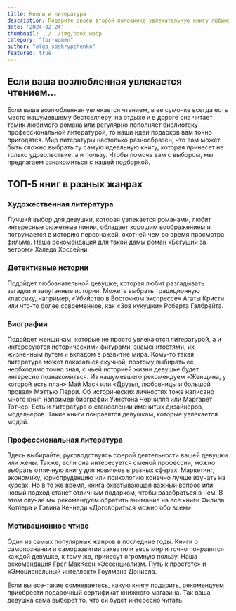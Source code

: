 ```yaml
---
title: Книги и литература
description: Подарите своей второй половинке увлекательную книгу любимого жанра или автора!
date: '2024-02-24'
thumbnail: ../../img/book.webp
category: "for-women"
author: "olga_soskrypchenko"
featured: true
---
```


## Если ваша возлюбленная увлекается чтением...

Если ваша возлюбленная увлекается чтением, в ее сумочке всегда есть место нашумевшему бестселлеру, на отдыхе и в дороге она читает томик любимого романа или регулярно пополняет библиотеку профессиональной литературой, то наши идеи подарков вам точно пригодятся. Мир литературы настолько разнообразен, что вам может быть сложно выбрать ту самую идеальную книгу, которая принесет не только удовольствие, а и пользу. Чтобы помочь вам с выбором, мы предлагаем ознакомиться с нашей подборкой.

## ТОП-5 книг в разных жанрах

### Художественная литература
Лучший выбор для девушки, которая увлекается романами, любит интересные сюжетные линии, обладает хорошим воображением и погружается в историю персонажей, охотней чем во время просмотра фильма. Наша рекомендация для такой дамы роман «Бегущий за ветром» Халеда Хоссейни.

### Детективные истории
Подойдет любознательной девушке, которая любит разгадывать загадки и запутанные истории. Можете выбрать традиционную классику, например, «Убийство в Восточном экспрессе» Агаты Кристи или что-то более современное, как «Зов кукушки» Роберта Гэлбрейта.

### Биографии
Подойдет женщинам, которые не просто увлекаются литературой, а и интересуются историческими фигурами, знаменитостями, их жизненным путем и вкладом в развитие мира. Кому-то такая литература может показаться скучной, поэтому выбирать ее необходимо точно зная, с чьей историей жизни девушке будет интересно познакомиться. Из нашумевшего рекомендуем «Женщина, у которой есть план» Мэй Маск или «Друзья, любовницы и большой провал» Мэттью Перри. Об исторических личностях тоже написано много книг, например биографии Уинстона Черчилля или Маргарет Тэтчер. Есть и литература о становлении именитых дизайнеров, модельеров. Такие книги понравятся девушкам, которые увлекается модой.

### Профессиональная литература
Здесь выбирайте, руководствуясь сферой деятельности вашей девушки или жены. Также, если она интересуется сменой профессии, можно выбрать отличную книгу для новичков в разных сферах. Маркетинг, экономику, юриспруденцию или психологию конечно лучше изучать на курсах. Но в то же время, книга охватывающая важный вопрос или новый подход станет отличным подарком, чтобы разобраться в нем. В этом случае мы рекомендуем обратить внимание на все книги Филипа Котлера и Гэвина Кеннеди «Договориться можно обо всем».

### Мотивационное чтиво
Один из самых популярных жанров в последние годы. Книги о самопознании и саморазвитии захватили весь мир и точно понравятся каждой девушке, к тому же, принесут огромную пользу. Наша рекомендация Грег МакКеон «Эссенциализм. Путь к простоте» и «Эмоциональный интеллект» Гоулмана Дэниела.

Если вы все-такие сомневаетесь, какую книгу подарить, рекомендуем приобрести подарочный сертификат книжного магазина. Так ваша девушка сама выберет то, что ей будет интересно читать.
